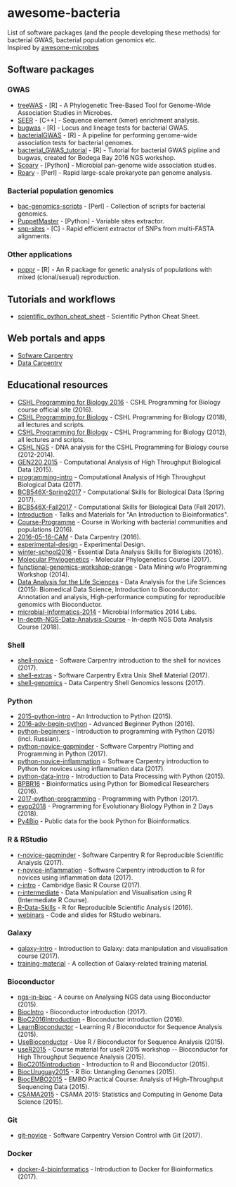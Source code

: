 # awesome-bacteria

List of software packages (and the people developing these methods) for bacterial GWAS, bacterial population genomics etc.
<br /> 
Inspired by [awesome-microbes](https://github.com/stevetsa/awesome-microbes/blob/master/README.md)
<br />

## Software packages

### GWAS

- [treeWAS](https://github.com/caitiecollins/treeWAS) - [R] - A Phylogenetic Tree-Based Tool for Genome-Wide Association Studies in Microbes.
- [SEER](https://github.com/johnlees/seer) - [C++] - Sequence element (kmer) enrichment analysis.
- [bugwas](https://github.com/sgearle/bugwas) - [R] - Locus and lineage tests for bacterial GWAS.
- [bacterialGWAS](https://github.com/jessiewu/bacterialGWAS) - [R] - A pipeline for performing genome-wide association tests for bacterial genomes.
- [bacterial_GWAS_tutorial](https://github.com/janepipistrelle/bacterial_GWAS_tutorial) - [R] - Tutorial for bacterial GWAS pipline and bugwas, created for Bodega Bay 2016 NGS workshop.
- [Scoary](https://github.com/AdmiralenOla/Scoary) - [Python] - Microbial pan-genome wide association studies.
- [Roary](https://github.com/sanger-pathogens/Roary) - [Perl] - Rapid large-scale prokaryote pan genome analysis.

### Bacterial population genomics

- [bac-genomics-scripts](https://github.com/aleimba/bac-genomics-scripts) - [Perl] - Collection of scripts for bacterial genomics.
- [PuppetMaster](https://github.com/AdmiralenOla/PuppetMaster) - [Python] - Variable sites extractor.
- [snp-sites](https://github.com/sanger-pathogens/snp-sites) - [C] - Rapid efficient extractor of SNPs from multi-FASTA alignments.

### Other applications
- [poppr](https://github.com/grunwaldlab/poppr) - [R] - An R package for genetic analysis of populations with mixed (clonal/sexual) reproduction.

## Tutorials and workflows
- [scientific_python_cheat_sheet](https://github.com/IPGP/scientific_python_cheat_sheet) - Scientific Python Cheat Sheet.

## Web portals and apps
- [Sofware Carpentry](https://software-carpentry.org/)
- [Data Carpentry](http://www.datacarpentry.org/)

## Educational resources
- [CSHL Programming for Biology 2016](http://programmingforbiology.org) - CSHL Programming for Biology course official site (2016).
- [CSHL Programming for Biology](https://github.com/prog4biol/pfb2018) - CSHL Programming for Biology (2018), all lectures and scripts.
- [CSHL Programming for Biology](https://github.com/srobb1/PFB2012) - CSHL Programming for Biology (2012), all lectures and scripts.
- [CSHL NGS](https://github.com/hyphaltip/CSHL_NGSNGS) - DNA analysis for the CSHL Programming for Biology course (2012-2014).
- [GEN220 2015](https://github.com/hyphaltip/GEN220_2015) - Computational Analysis of High Throughput Biological Data (2015).
- [programming-intro](https://github.com/biodataprog/programming-intro) - Computational Analysis of High Throughput Biological Data (2017).
- [BCB546X-Spring2017](https://github.com/EEOB-BioData/BCB546X-Spring2017) - Computational Skills for Biological Data (Spring 2017).
- [BCB546X-Fall2017](https://github.com/EEOB-BioData/BCB546X-Fall2017) - Computational Skills for Biological Data (Fall 2017).
- [Introduction](https://github.com/BioinformaticsTraining/Introduction) - Talks and Materials for "An Introduction to Bioinformatics".
- [Course-Programme](https://github.com/BacterialCommunitiesAndPopulation/Course-Programme) - Course in Working with bacterial communities and populations (2016).
- [2016-05-16-CAM](https://github.com/Pfern/2016-05-16-CAM) - Data Carpentry (2016).
- [experimental-design](https://github.com/bioinformatics-core-shared-training/experimental-design) - Experimental Design.
- [winter-school2016](https://github.com/bioinformatics-core-shared-training/winter-school2016) - Essential Data Analysis Skills for Biologists (2016).
- [Molecular Phylogenetics](https://sites.google.com/site/eeob563/) - Molecular Phylogenetics Course (2017).
- [functional-genomics-workshop-orange](https://github.com/biolab/functional-genomics-workshop-orange) - Data Mining w/o Programming Workshop (2014).
- [Data Analysis for the Life Sciences](https://github.com/genomicsclass/labs) - Data Analysis for the Life Sciences (2015): Biomedical Data Science, Introduction to Bioconductor: Annotation and analysis, High-performance computing for reproducible genomics with Bioconductor.
- [microbial-informatics-2014](https://github.com/apetkau/microbial-informatics-2014) - Microbial Informatics 2014 Labs.
- [In-depth-NGS-Data-Analysis-Course](https://github.com/hbctraining/In-depth-NGS-Data-Analysis-Course) - In-depth NGS Data Analysis Course (2018).

### Shell
- [shell-novice](https://github.com/swcarpentry/shell-novice) - Software Carpentry introduction to the shell for novices (2017).
- [shell-extras](https://github.com/swcarpentry/shell-extras) - Software Carpentry Extra Unix Shell Material (2017).
- [shell-genomics](https://github.com/datacarpentry/shell-genomics) - Data Carpentry Shell Genomics lessons (2017).

### Python
- [2015-python-intro](https://github.com/ngs-docs/2015-python-intro) - An Introduction to Python (2015).
- [2016-adv-begin-python](https://github.com/ngs-docs/2016-adv-begin-python) - Advanced Beginner Python (2016).
- [python-beginners](https://github.com/OpenTechSchool/python-beginners) - Introduction to programming with Python (2015) (incl. Russian).
- [python-novice-gapminder](https://github.com/swcarpentry/python-novice-gapminder) - Software Carpentry Plotting and Programming in Python (2017).
- [python-novice-inflammation](https://github.com/swcarpentry/python-novice-inflammation/) = Software Carpentry introduction to Python for novices using inflammation data (2017).
- [python-data-intro](https://github.com/OpenTechSchool/python-data-intro) - Introduction to Data Processing with Python (2015).
- [BPBR16](https://github.com/Pfern/BPBR16-Bioinformatics-using-Python-for-Biomedical-Researchers) - Bioinformatics using Python for Biomedical Researchers (2016).
- [2017-python-programming](https://github.com/EEOB-BioData/2017-python-programming) - Programming with Python (2017).
- [evop2018](https://github.com/prog4biol/evop2018) - Programming for Evolutionary Biology Python in 2 Days (2018).
- [Py4Bio](https://github.com/Serulab/Py4Bio) - Public data for the book Python for Bioinformatics.

### R & RStudio
- [r-novice-gapminder](https://github.com/swcarpentry/r-novice-gapminder) - Software Carpentry R for Reproducible Scientific Analysis (2017).
- [r-novice-inflammation](https://github.com/swcarpentry/r-novice-inflammation) - Software Carpentry introduction to R for novices using inflammation data (2017).
- [r-intro](https://github.com/cambiotraining/r-intro) - Cambridge Basic R Course (2017).
- [r-intermediate](https://github.com/bioinformatics-core-shared-training/r-intermediate) - Data Manipulation and Visualisation using R (Intermediate R Course).
- [R-Data-Skills](https://github.com/EEOB-BioData/R-Data-Skills) - R for Reproducible Scientific Analysis (2016).
- [webinars](https://github.com/rstudio/webinars) - Code and slides for RStudio webinars.

### Galaxy
- [galaxy-intro](https://github.com/galaxycam/galaxy-intro) - Introduction to Galaxy: data manipulation and visualisation course (2017).
- [training-material](https://github.com/galaxyproject/training-material) - A collection of Galaxy-related training material.

### Bioconductor
- [ngs-in-bioc](https://github.com/bioinformatics-core-shared-training/ngs-in-bioc) - A course on Analysing NGS data using Bioconductor (2015).
- [BiocIntro](https://github.com/Bioconductor/BiocIntro) - Bioconductor introduction (2017).
- [BioC2016Introduction](https://github.com/Bioconductor/BioC2016Introduction) - Bioconductor introduction (2016).
- [LearnBioconductor](https://github.com/Bioconductor/LearnBioconductor) - Learning R / Bioconductor for Sequence Analysis (2015).
- [UseBioconductor](https://github.com/Bioconductor/UseBioconductor) - Use R / Bioconductor for Sequence Analysis (2015).
- [useR2015](https://github.com/Bioconductor/useR2015) - Course material for useR 2015 workshop -- Bioconductor for High Throughput Sequence Analysis (2015).
- [BioC2015Introduction](https://github.com/Bioconductor/BioC2015Introduction) - Introduction to R and Bioconductor (2015).
- [BiocUruguay2015](https://github.com/Bioconductor/BiocUruguay2015) - R Bio: Untangling Genomes (2015).
- [BiocEMBO2015](https://github.com/Bioconductor/BiocEMBO2015) - EMBO Practical Course: Analysis of High-Throughput Sequencing Data (2015).
- [CSAMA2015](https://github.com/Bioconductor/CSAMA2015) - CSAMA 2015: Statistics and Computing in Genome Data Science (2015).

### Git
- [git-novice](https://github.com/swcarpentry/git-novice) - Software Carpentry Version Control with Git (2017).

### Docker
- [docker-4-bioinformatics](https://github.com/bioinformatics-core-shared-training/docker-4-bioinformatics) - Introduction to Docker for Bioinformatics (2017).
